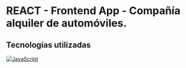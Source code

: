 # REACT - Frontend App - Compañía alquiler de automóviles.

## Tecnologías utilizadas
[![JavaScript](https://svgshare.com/getbyhash/sha1-/wyxkxWjgWUI1AGXIcrf6qtBZ4g=)](https://developer.mozilla.org/en-US/docs/Web/JavaScript)